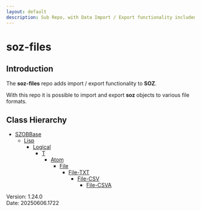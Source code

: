 ```yaml
---
layout: default
description: Sub Repo, with Data Import / Export functionality included.
---
```


# soz-files

## Introduction

The **soz-files** repo adds import / export functionality to **SOZ**.

With this repo it is possible to import and export **soz** objects to various file formats.

## Class Hierarchy

- [SZOBBase](/classes/SZOBBase.html)
  - [Lisp](/classes/Lisp.html)
    - [Logical](/classes/Logical.html)
      - [T](/classes/T.html)
        - [Atom](/classes/Atom.html)
          - [File](/classes/File.html)
            - [File-TXT](/classes/File-TXT.html)
              - [File-CSV](/classes/File-CSV.html)
                - [File-CSVA](/classes/File-CSVA.html)

Version:  1.24.0
<br>
Date: 20250606.1722
